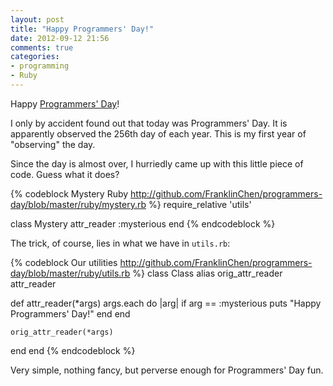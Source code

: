 ```yaml
---
layout: post
title: "Happy Programmers' Day!"
date: 2012-09-12 21:56
comments: true
categories: 
- programming
- Ruby
---
```

Happy [Programmers' Day](http://en.wikipedia.org/wiki/Programmers'_Day)!

I only by accident found out that today was Programmers' Day. It is apparently observed the 256th day of each year. This is my first year of "observing" the day.

Since the day is almost over, I hurriedly came up with this little piece of code. Guess what it does?

{% codeblock Mystery Ruby http://github.com/FranklinChen/programmers-day/blob/master/ruby/mystery.rb %}
require_relative 'utils'

class Mystery
  attr_reader :mysterious
end
{% endcodeblock %}

The trick, of course, lies in what we have in `utils.rb`:

{% codeblock Our utilities http://github.com/FranklinChen/programmers-day/blob/master/ruby/utils.rb %}
class Class
  alias orig_attr_reader attr_reader

  def attr_reader(*args)
    args.each do |arg|
      if arg == :mysterious
        puts "Happy Programmers' Day!"
      end
    end

    orig_attr_reader(*args)
  end
end
{% endcodeblock %}

Very simple, nothing fancy, but perverse enough for Programmers' Day fun.
